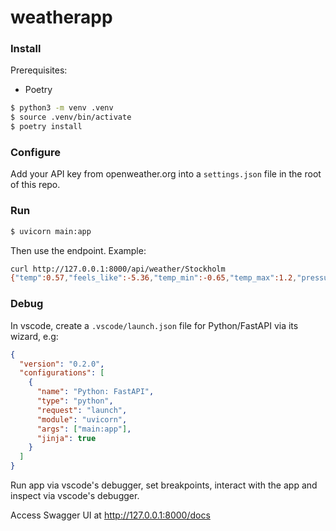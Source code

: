 # weatherapp

### Install

Prerequisites:

- Poetry

```bash
$ python3 -m venv .venv
$ source .venv/bin/activate
$ poetry install
```

### Configure

Add your API key from openweather.org into a `settings.json` file in the root of this repo.

### Run

```bash
$ uvicorn main:app
```

Then use the endpoint. Example:

```bash
curl http://127.0.0.1:8000/api/weather/Stockholm
{"temp":0.57,"feels_like":-5.36,"temp_min":-0.65,"temp_max":1.2,"pressure":1009,"humidity":95,"sea_level":1009,"grnd_level":970}%
```

### Debug

In vscode, create a `.vscode/launch.json` file for Python/FastAPI via its wizard, e.g:

```json
{
  "version": "0.2.0",
  "configurations": [
    {
      "name": "Python: FastAPI",
      "type": "python",
      "request": "launch",
      "module": "uvicorn",
      "args": ["main:app"],
      "jinja": true
    }
  ]
}
```

Run app via vscode's debugger, set breakpoints, interact with the app and inspect via vscode's debugger.

Access Swagger UI at http://127.0.0.1:8000/docs

